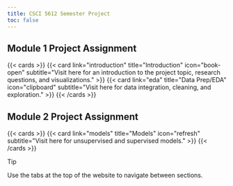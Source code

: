 ```yaml
---
title: CSCI 5612 Semester Project
toc: false
---
```


## Module 1 Project Assignment

{{< cards >}}
  {{< card link="introduction" title="Introduction" icon="book-open" subtitle="Visit here for an introduction to the project topic, research questions, and visualizations." >}}
  {{< card link="eda" title="Data Prep/EDA" icon="clipboard" subtitle="Visit here for data integration, cleaning, and exploration." >}}
{{< /cards >}}

## Module 2 Project Assignment

{{< cards >}}
  {{< card link="models" title="Models" icon="refresh" subtitle="Visit here for unsupervised and supervised models." >}}
{{< /cards >}}

>[!TIP]
>Use the tabs at the top of the website to navigate between sections.